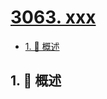 # [3063. xxx](https://github.com/Tdahuyou/TNotes.leetcode/tree/main/notes/3063.%20xxx)

<!-- region:toc -->

- [1. 📝 概述](#1--概述)

<!-- endregion:toc -->

## 1. 📝 概述
